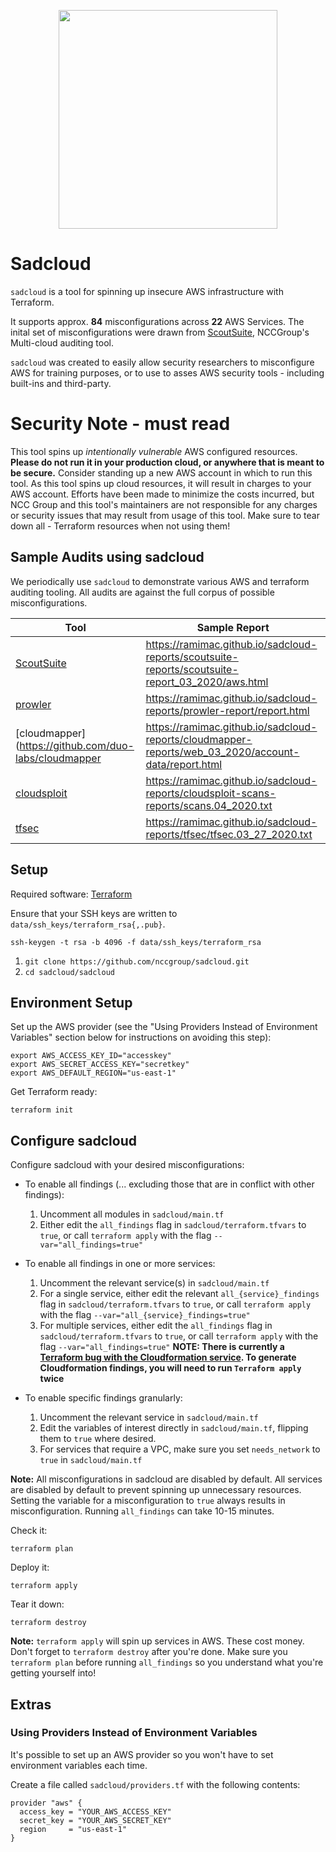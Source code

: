 <p align="center">
  <img src="https://repository-images.githubusercontent.com/214713418/b5503a80-f973-11e9-9057-4b1351e09242" width=350/>
</p>

# Sadcloud

`sadcloud` is a tool for spinning up insecure AWS infrastructure with Terraform.

It supports approx. **84** misconfigurations across **22** AWS Services.
The inital set of misconfigurations were drawn from [ScoutSuite](https://www.github.com/nccgroup/scoutsuite), NCCGroup's Multi-cloud auditing tool.

`sadcloud` was created to easily allow security researchers to misconfigure AWS for training purposes, or to use to asses AWS security tools - including built-ins and third-party.

# Security Note - must read

This tool spins up _intentionally vulnerable_ AWS configured resources. **Please do not run it in your production cloud, or anywhere that is meant to be secure.** Consider standing up a new AWS account in which to run this tool. As this tool spins up cloud resources, it will result in charges to your AWS account. Efforts have been made to minimize the costs incurred, but NCC Group and this tool's maintainers are not responsible for any charges or security issues that may result from usage of this tool. Make sure to tear down all - Terraform resources when not using them!

## Sample Audits using sadcloud

We periodically use `sadcloud` to demonstrate various AWS and terraform auditing tooling. All audits are against the full corpus of possible misconfigurations.


| Tool  | Sample Report |
| ------------- | ------------- |
| [ScoutSuite](https://github.com/nccgroup/ScoutSuite)  | https://ramimac.github.io/sadcloud-reports/scoutsuite-reports/scoutsuite-report_03_2020/aws.html  |
| [prowler](https://github.com/toniblyx/prowler)  | https://ramimac.github.io/sadcloud-reports/prowler-report/report.html  |
|[cloudmapper](https://github.com/duo-labs/cloudmapper |https://ramimac.github.io/sadcloud-reports/cloudmapper-reports/web_03_2020/account-data/report.html |
|[cloudsploit](https://github.com/cloudsploit/scans) | https://ramimac.github.io/sadcloud-reports/cloudsploit-scans-reports/scans.04_2020.txt |
| [tfsec](https://github.com/liamg/tfsec) | https://ramimac.github.io/sadcloud-reports/tfsec/tfsec.03_27_2020.txt |

## Setup

Required software: [Terraform](https://learn.hashicorp.com/terraform/getting-started/install.html)

Ensure that your SSH keys are written to `data/ssh_keys/terraform_rsa{,.pub}`.

```
ssh-keygen -t rsa -b 4096 -f data/ssh_keys/terraform_rsa
```

1. `git clone https://github.com/nccgroup/sadcloud.git`
2. `cd sadcloud/sadcloud`

## Environment Setup

Set up the AWS provider (see the "Using Providers Instead of Environment Variables" section below for instructions on avoiding this step):

```
export AWS_ACCESS_KEY_ID="accesskey"
export AWS_SECRET_ACCESS_KEY="secretkey"
export AWS_DEFAULT_REGION="us-east-1"
```

Get Terraform ready:

```
terraform init
```

## Configure sadcloud

Configure sadcloud with your desired misconfigurations:  

* To enable all findings (... excluding those that are in conflict with other findings):
  1. Uncomment all modules in `sadcloud/main.tf`
  2. Either edit the `all_findings` flag in `sadcloud/terraform.tfvars` to `true`, or call `terraform apply` with the flag `--var="all_findings=true"`


* To enable all findings in one or more services:
  1. Uncomment the relevant service(s) in `sadcloud/main.tf`
  2. For a single service, either edit the relevant `all_{service}_findings` flag in `sadcloud/terraform.tfvars` to `true`, or call `terraform apply` with the flag `--var="all_{service}_findings=true"`
  3. For multiple services, either edit the `all_findings` flag in `sadcloud/terraform.tfvars` to `true`, or call `terraform apply` with the flag `--var="all_findings=true"`
  **NOTE: There is currently a [Terraform bug with the Cloudformation service](https://github.com/terraform-providers/terraform-provider-aws/issues/545). To generate Cloudformation findings, you will need to run `Terraform apply` twice**

* To enable specific findings granularly:
  1. Uncomment the relevant service in `sadcloud/main.tf`
  2. Edit the variables of interest directly in `sadcloud/main.tf`, flipping them to `true` where desired.
  3. For services that require a VPC, make sure you set `needs_network` to `true` in `sadcloud/main.tf`

**Note:** All misconfigurations in sadcloud are disabled by default. All services are disabled by default to prevent spinning up unnecessary resources. Setting the variable for a misconfiguration to `true` always results in misconfiguration. Running `all_findings` can take 10-15 minutes.

Check it:

```
terraform plan
```

Deploy it:

```
terraform apply
```

Tear it down:

```
terraform destroy
```

**Note:** `terraform apply` will spin up services in AWS. These cost money. Don't forget to `terraform destroy` after you're done. Make sure you `terraform plan` before running `all_findings` so you understand what you're getting yourself into!

## Extras

### Using Providers Instead of Environment Variables

It's possible to set up an AWS provider so you won't have to set environment variables each time.

Create a file called `sadcloud/providers.tf` with the following contents:

```
provider "aws" {
  access_key = "YOUR_AWS_ACCESS_KEY"
  secret_key = "YOUR_AWS_SECRET_KEY"
  region     = "us-east-1"
}
```
